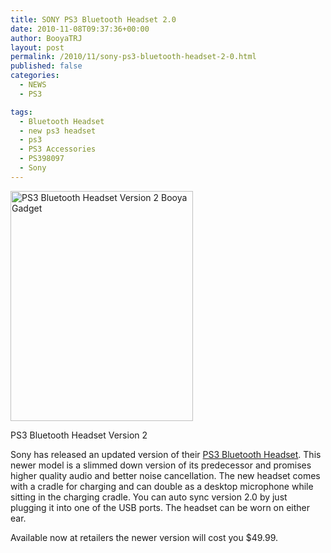 ```yaml
---
title: SONY PS3 Bluetooth Headset 2.0
date: 2010-11-08T09:37:36+00:00
author: BooyaTRJ
layout: post
permalink: /2010/11/sony-ps3-bluetooth-headset-2-0.html
published: false
categories:
  - NEWS
  - PS3

tags:
  - Bluetooth Headset
  - new ps3 headset
  - ps3
  - PS3 Accessories
  - PS398097
  - Sony
---
```

<div id="attachment_1471" style="width: 302px" class="wp-caption alignleft">
  <a href="http://www.booyagadget.com/wp-content/uploads/2010/11/PS3-Bluetooth-Headset-Version-2-Booya-Gadget.jpg"><img class="size-full wp-image-1471  " title="PS3 Bluetooth Headset Version 2 Booya Gadget" src="http://www.booyagadget.com/wp-content/uploads/2010/11/PS3-Bluetooth-Headset-Version-2-Booya-Gadget.jpg" alt="PS3 Bluetooth Headset Version 2 Booya Gadget" width="292" height="368" srcset="http://www.booyagadget.com/wp-content/uploads/2010/11/PS3-Bluetooth-Headset-Version-2-Booya-Gadget.jpg 811w, http://www.booyagadget.com/wp-content/uploads/2010/11/PS3-Bluetooth-Headset-Version-2-Booya-Gadget-237x300.jpg 237w, http://www.booyagadget.com/wp-content/uploads/2010/11/PS3-Bluetooth-Headset-Version-2-Booya-Gadget-233x295.jpg 233w" sizes="(max-width: 292px) 100vw, 292px" /></a>
  
  <p class="wp-caption-text">
    PS3 Bluetooth Headset Version 2
  </p>
</div>

Sony has released an updated version of their [PS3 Bluetooth Headset](http://us.playstation.com/ps3/accessories/scph-98095.html). This newer model is a slimmed down version of its predecessor and promises higher quality audio and better noise cancellation. The new headset comes with a cradle for charging and can double as a desktop microphone while sitting in the charging cradle. You can auto sync version 2.0 by just plugging it into one of the USB ports. The headset can be worn on either ear.

Available now at retailers the newer version will cost you $49.99.